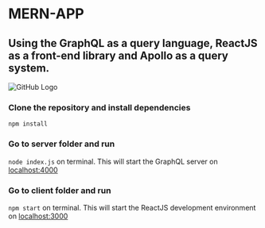 # MERN-APP
## Using the GraphQL as a query language, ReactJS as a front-end library and Apollo as a query system.

![GitHub Logo](https://miro.medium.com/max/600/1*RCeGDSIqqW68bS5kYucTvA.png)

### Clone the repository and install dependencies
```npm install```

### Go to server folder and run 
```node index.js``` on terminal. This will start the GraphQL server on [localhost:4000](http://localhost:4000)

### Go to client folder and run
```npm start``` on terminal. This will start the ReactJS development environment on [localhost:3000](http://localhost:3000)
 


